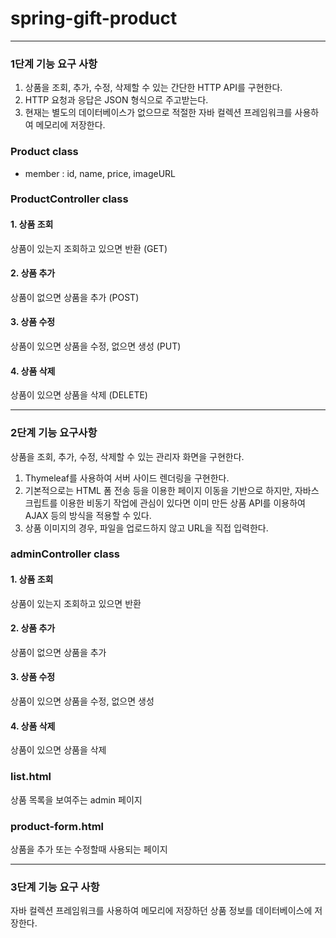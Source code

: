 # spring-gift-product

---

### 1단계 기능 요구 사항
1. 상품을 조회, 추가, 수정, 삭제할 수 있는 간단한 HTTP API를 구현한다.
2. HTTP 요청과 응답은 JSON 형식으로 주고받는다.
3. 현재는 별도의 데이터베이스가 없으므로 적절한 자바 컬렉션 프레임워크를 사용하여 메모리에 저장한다.

### Product class
- member : id, name, price, imageURL

### ProductController class
#### 1. 상품 조회
상품이 있는지 조회하고 있으면 반환 (GET)
#### 2. 상품 추가
상품이 없으면 상품을 추가 (POST)
#### 3. 상품 수정
상품이 있으면 상품을 수정, 없으면 생성 (PUT)
#### 4. 상품 삭제
상품이 있으면 상품을 삭제 (DELETE)

---
### 2단계 기능 요구사항
상품을 조회, 추가, 수정, 삭제할 수 있는 관리자 화면을 구현한다.

1. Thymeleaf를 사용하여 서버 사이드 렌더링을 구현한다.
2. 기본적으로는 HTML 폼 전송 등을 이용한 페이지 이동을 기반으로 하지만, 자바스크립트를 이용한 비동기 작업에 관심이 있다면 이미 만든 상품 API를 이용하여 AJAX 등의 방식을 적용할 수 있다.
3. 상품 이미지의 경우, 파일을 업로드하지 않고 URL을 직접 입력한다.

### adminController class
#### 1. 상품 조회
상품이 있는지 조회하고 있으면 반환
#### 2. 상품 추가
상품이 없으면 상품을 추가
#### 3. 상품 수정
상품이 있으면 상품을 수정, 없으면 생성
#### 4. 상품 삭제
상품이 있으면 상품을 삭제

### list.html
상품 목록을 보여주는 admin 페이지
### product-form.html
상품을 추가 또는 수정할때 사용되는 페이지

---
### 3단계 기능 요구 사항
자바 컬렉션 프레임워크를 사용하여 메모리에 저장하던 상품 정보를 데이터베이스에 저장한다.